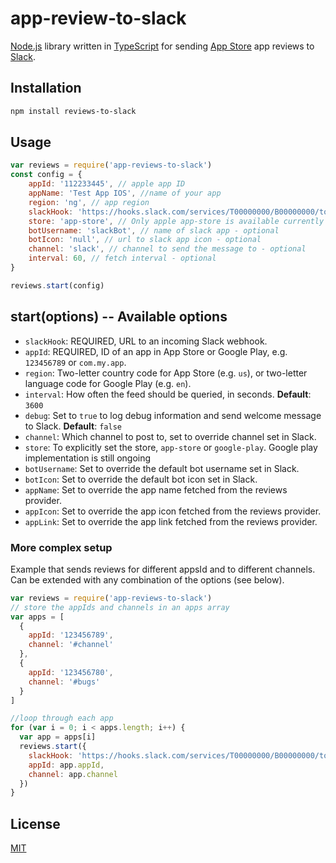 # app-review-to-slack

[Node.js](https://nodejs.org/) library written in [TypeScript](https://www.typescriptlang.org/) for sending [App Store](https://itunes.apple.com/us/genre/ios/id36) app reviews to [Slack](https://slack.com/).

## Installation

```sh
npm install reviews-to-slack
```

## Usage

```js
var reviews = require('app-reviews-to-slack')
const config = {
    appId: '112233445', // apple app ID
    appName: 'Test App IOS', //name of your app
    region: 'ng', // app region
    slackHook: 'https://hooks.slack.com/services/T00000000/B00000000/token', // slack webhook
    store: 'app-store', // Only apple app-store is available currently
    botUsername: 'slackBot', // name of slack app - optional
    botIcon: 'null', // url to slack app icon - optional
    channel: 'slack', // channel to send the message to - optional
    interval: 60, // fetch interval - optional
}

reviews.start(config)
```

## start(options) -- Available options

 - `slackHook`: REQUIRED, URL to an incoming Slack webhook.
 - `appId`: REQUIRED, ID of an app in App Store or Google Play, e.g. `123456789` or `com.my.app`.
 - `region`: Two-letter country code for App Store (e.g. `us`), or two-letter language code for Google Play (e.g. `en`).
 - `interval`: How often the feed should be queried, in seconds. **Default**: `3600`
 - `debug`: Set to `true` to log debug information and send welcome message to Slack. **Default**: `false`
 - `channel`: Which channel to post to, set to override channel set in Slack.
 - `store`: To explicitly set the store, `app-store` or `google-play`. Google play implementation is still ongoing
 - `botUsername`: Set to override the default bot username set in Slack.
 - `botIcon`: Set to override the default bot icon set in Slack.
 - `appName`: Set to override the app name fetched from the reviews provider.
 - `appIcon`: Set to override the app icon fetched from the reviews provider.
 - `appLink`: Set to override the app link fetched from the reviews provider.



### More complex setup

Example that sends reviews for different appsId and to different channels. Can be extended with any combination of the options (see below).

```js
var reviews = require('app-reviews-to-slack')
// store the appIds and channels in an apps array
var apps = [
  {
    appId: '123456789',
    channel: '#channel'
  },
  {
    appId: '123456780',
    channel: '#bugs'
  }
]

//loop through each app
for (var i = 0; i < apps.length; i++) {
  var app = apps[i]
  reviews.start({
    slackHook: 'https://hooks.slack.com/services/T00000000/B00000000/token',
    appId: app.appId,
    channel: app.channel
  })
}
```

## License
[MIT](LICENSE)
